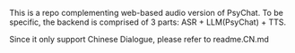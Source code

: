This is a repo complementing web-based audio version of PsyChat. To be specific, the backend is comprised of 3 parts: ASR + LLM(PsyChat) + TTS.

Since it only support Chinese Dialogue, please refer to readme.CN.md
